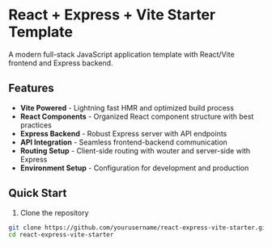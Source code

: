 # React + Express + Vite Starter Template

A modern full-stack JavaScript application template with React/Vite frontend and Express backend.

## Features

- **Vite Powered** - Lightning fast HMR and optimized build process
- **React Components** - Organized React component structure with best practices
- **Express Backend** - Robust Express server with API endpoints
- **API Integration** - Seamless frontend-backend communication
- **Routing Setup** - Client-side routing with wouter and server-side with Express
- **Environment Setup** - Configuration for development and production

## Quick Start

1. Clone the repository
```bash
git clone https://github.com/yourusername/react-express-vite-starter.git
cd react-express-vite-starter
